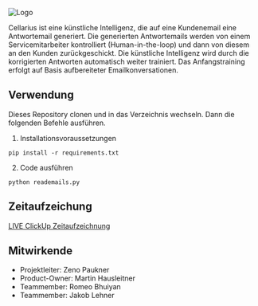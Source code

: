 ![Logo](https://user-images.githubusercontent.com/55828102/144297265-cbb2f6fe-d3a0-462e-a3cf-f454cf0dc615.png)

Cellarius ist eine künstliche Intelligenz, die auf eine Kundenemail eine Antwortemail generiert. Die generierten Antwortemails werden von einem Servicemitarbeiter kontrolliert (Human-in-the-loop) und dann von diesem an den Kunden zurückgeschickt. Die künstliche Intelligenz wird durch die korrigierten Antworten automatisch weiter trainiert. Das Anfangstraining erfolgt auf Basis aufbereiteter Emailkonversationen.
  
## Verwendung
Dieses Repository clonen und in das Verzeichnis wechseln. Dann die folgenden Befehle ausführen.
1. Installationsvoraussetzungen

```pip install -r requirements.txt```

2. Code ausführen

```python reademails.py```

## Zeitaufzeichung
[LIVE ClickUp Zeitaufzeichnung](https://sharing.clickup.com/l/h/5-90560575-1/a95ad6e55acd517)

## Mitwirkende
- Projektleiter: Zeno Paukner
- Product-Owner: Martin Hausleitner
- Teammember: Romeo Bhuiyan
- Teammember: Jakob Lehner
